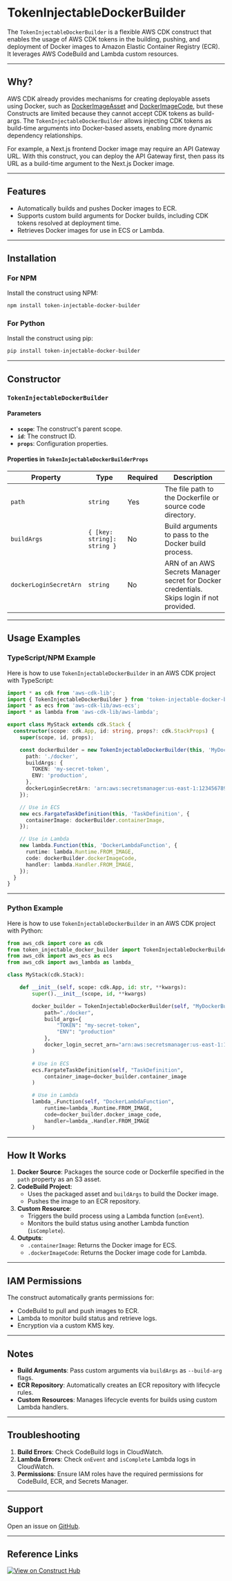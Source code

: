 # TokenInjectableDockerBuilder

The `TokenInjectableDockerBuilder` is a flexible AWS CDK construct that enables the usage of AWS CDK tokens in the building, pushing, and deployment of Docker images to Amazon Elastic Container Registry (ECR). It leverages AWS CodeBuild and Lambda custom resources.

---

## Why?

AWS CDK already provides mechanisms for creating deployable assets using Docker, such as [DockerImageAsset](https://docs.aws.amazon.com/cdk/api/v2/docs/aws-cdk-lib.aws_ecr_assets.DockerImageAsset.html) and [DockerImageCode](https://docs.aws.amazon.com/cdk/api/v2/docs/aws-cdk-lib.aws_lambda.DockerImageCode.html), but these Constructs are limited because they cannot accept CDK tokens as build-args. The `TokenInjectableDockerBuilder` allows injecting CDK tokens as build-time arguments into Docker-based assets, enabling more dynamic dependency relationships.

For example, a Next.js frontend Docker image may require an API Gateway URL. With this construct, you can deploy the API Gateway first, then pass its URL as a build-time argument to the Next.js Docker image.

---

## Features

- Automatically builds and pushes Docker images to ECR.
- Supports custom build arguments for Docker builds, including CDK tokens resolved at deployment time.
- Retrieves Docker images for use in ECS or Lambda.

---

## Installation

### For NPM

Install the construct using NPM:

```bash
npm install token-injectable-docker-builder
```

### For Python

Install the construct using pip:

```bash
pip install token-injectable-docker-builder
```

---

## Constructor

### `TokenInjectableDockerBuilder`

#### Parameters

- **`scope`**: The construct's parent scope.
- **`id`**: The construct ID.
- **`props`**: Configuration properties.

#### Properties in `TokenInjectableDockerBuilderProps`

| Property               | Type               | Required | Description                                                                                           |
|------------------------|--------------------|----------|-------------------------------------------------------------------------------------------------------|
| `path`                 | `string`          | Yes      | The file path to the Dockerfile or source code directory.                                             |
| `buildArgs`            | `{ [key: string]: string }` | No | Build arguments to pass to the Docker build process.                                                  |
| `dockerLoginSecretArn` | `string`          | No       | ARN of an AWS Secrets Manager secret for Docker credentials. Skips login if not provided.             |

---

## Usage Examples

### TypeScript/NPM Example

Here is how to use `TokenInjectableDockerBuilder` in an AWS CDK project with TypeScript:

```typescript
import * as cdk from 'aws-cdk-lib';
import { TokenInjectableDockerBuilder } from 'token-injectable-docker-builder';
import * as ecs from 'aws-cdk-lib/aws-ecs';
import * as lambda from 'aws-cdk-lib/aws-lambda';

export class MyStack extends cdk.Stack {
  constructor(scope: cdk.App, id: string, props?: cdk.StackProps) {
    super(scope, id, props);

    const dockerBuilder = new TokenInjectableDockerBuilder(this, 'MyDockerBuilder', {
      path: './docker',
      buildArgs: {
        TOKEN: 'my-secret-token',
        ENV: 'production',
      },
      dockerLoginSecretArn: 'arn:aws:secretsmanager:us-east-1:123456789012:secret:DockerLoginSecret',
    });

    // Use in ECS
    new ecs.FargateTaskDefinition(this, 'TaskDefinition', {
      containerImage: dockerBuilder.containerImage,
    });

    // Use in Lambda
    new lambda.Function(this, 'DockerLambdaFunction', {
      runtime: lambda.Runtime.FROM_IMAGE,
      code: dockerBuilder.dockerImageCode,
      handler: lambda.Handler.FROM_IMAGE,
    });
  }
}
```

---

### Python Example

Here is how to use `TokenInjectableDockerBuilder` in an AWS CDK project with Python:

```python
from aws_cdk import core as cdk
from token_injectable_docker_builder import TokenInjectableDockerBuilder
from aws_cdk import aws_ecs as ecs
from aws_cdk import aws_lambda as lambda_

class MyStack(cdk.Stack):

    def __init__(self, scope: cdk.App, id: str, **kwargs):
        super().__init__(scope, id, **kwargs)

        docker_builder = TokenInjectableDockerBuilder(self, "MyDockerBuilder",
            path="./docker",
            build_args={
                "TOKEN": "my-secret-token",
                "ENV": "production"
            },
            docker_login_secret_arn="arn:aws:secretsmanager:us-east-1:123456789012:secret:DockerLoginSecret"
        )

        # Use in ECS
        ecs.FargateTaskDefinition(self, "TaskDefinition",
            container_image=docker_builder.container_image
        )

        # Use in Lambda
        lambda_.Function(self, "DockerLambdaFunction",
            runtime=lambda_.Runtime.FROM_IMAGE,
            code=docker_builder.docker_image_code,
            handler=lambda_.Handler.FROM_IMAGE
        )
```

---

## How It Works

1. **Docker Source**: Packages the source code or Dockerfile specified in the `path` property as an S3 asset.
2. **CodeBuild Project**:
   - Uses the packaged asset and `buildArgs` to build the Docker image.
   - Pushes the image to an ECR repository.
3. **Custom Resource**:
   - Triggers the build process using a Lambda function (`onEvent`).
   - Monitors the build status using another Lambda function (`isComplete`).
4. **Outputs**:
   - `.containerImage`: Returns the Docker image for ECS.
   - `.dockerImageCode`: Returns the Docker image code for Lambda.

---

## IAM Permissions

The construct automatically grants permissions for:
- CodeBuild to pull and push images to ECR.
- Lambda to monitor build status and retrieve logs.
- Encryption via a custom KMS key.

---

## Notes

- **Build Arguments**: Pass custom arguments via `buildArgs` as `--build-arg` flags.
- **ECR Repository**: Automatically creates an ECR repository with lifecycle rules.
- **Custom Resources**: Manages lifecycle events for builds using custom Lambda handlers.

---

## Troubleshooting

1. **Build Errors**: Check CodeBuild logs in CloudWatch.
2. **Lambda Errors**: Check `onEvent` and `isComplete` Lambda logs in CloudWatch.
3. **Permissions**: Ensure IAM roles have the required permissions for CodeBuild, ECR, and Secrets Manager.

---

## Support

Open an issue on [GitHub](https://github.com/AlexTech314/TokenInjectableDockerBuilder).

---

## Reference Links
[![View on Construct Hub](https://constructs.dev/badge?package=token-injectable-docker-builder)](https://constructs.dev/packages/token-injectable-docker-builder)
